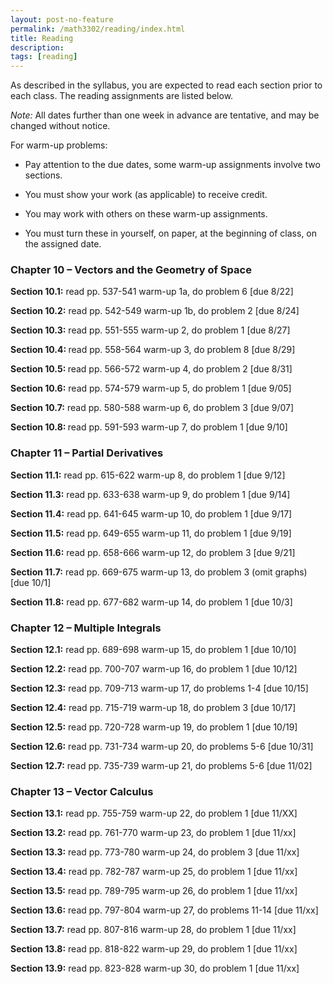 ```yaml
---
layout: post-no-feature
permalink: /math3302/reading/index.html
title: Reading
description: 
tags: [reading]
---
```



As described in the syllabus, you are expected to read each section prior to each class. The reading assignments are listed below. 

<i>Note:</i> All dates further than one week in advance are tentative, and may be changed without notice. 

For warm-up problems:

* Pay attention to the due dates, some warm-up assignments involve two sections. 

* You must show your work (as applicable) to receive credit. 

* You may work with others on these warm-up assignments. 

* You must turn these in yourself, on paper, at the beginning of class, on the assigned date.


### Chapter 10 – Vectors and the Geometry of Space

<b> Section 10.1:</b>
read pp. 537-541 
warm-up 1a, do problem 6 [due 8/22] 

<b> Section 10.2:</b>
read pp. 542-549 
warm-up 1b, do problem 2 [due 8/24] 

<b>Section 10.3:</b>
read pp. 551-555 
warm-up 2, do problem 1 [due 8/27]

<b>Section 10.4: </b>
read pp. 558-564 
warm-up 3, do problem 8 [due 8/29] 

<b>Section 10.5: </b>
read pp. 566-572 
warm-up 4, do problem 2 [due 8/31]
 
<b>Section 10.6:</b>
read pp. 574-579 
warm-up 5, do problem 1 [due 9/05] 

<b>Section 10.7:</b>
read pp. 580-588 
warm-up 6, do problem 3 [due 9/07] 

<b>Section 10.8: </b>
read pp. 591-593 
warm-up 7, do problem 1 [due 9/10] 

### Chapter 11 – Partial Derivatives

<b>Section 11.1:</b>
read pp. 615-622 
warm-up 8, do problem 1 [due 9/12] 

<b>Section 11.3:</b> 
read pp. 633-638 
warm-up 9, do problem 1 [due 9/14] 

<b>Section 11.4:</b>
read pp. 641-645 
warm-up 10, do problem 1 [due 9/17] 

<b>Section 11.5:</b>
read pp. 649-655 
warm-up 11, do problem 1 [due 9/19] 

<b>Section 11.6:</b>
read pp. 658-666 
warm-up 12, do problem 3 [due 9/21] 

<b>Section 11.7:</b>
read pp. 669-675 
warm-up 13, do problem 3 (omit graphs) [due 10/1] 

<b>Section 11.8:</b> 
read pp. 677-682 
warm-up 14, do problem 1 [due 10/3]

### Chapter 12 – Multiple Integrals

<b>Section 12.1:</b>
read pp. 689-698 warm-up 15, 
do problem 1 [due 10/10] 

<b>Section 12.2:</b> 
read pp. 700-707 warm-up 16, 
do problem 1 [due 10/12] 

<b>Section 12.3:</b> 
read pp. 709-713 warm-up 17, 
do problems 1-4 [due 10/15] 

<b>Section 12.4:</b> 
read pp. 715-719 warm-up 18, 
do problem 3 [due 10/17] 

<b>Section 12.5:</b> 
read pp. 720-728 warm-up 19, 
do problem 1 [due 10/19] 

<b>Section 12.6:</b> 
read pp. 731-734 warm-up 20, 
do problems 5-6 [due 10/31] 

<b>Section 12.7:</b> 
read pp. 735-739 warm-up 21, 
do problems 5-6 [due 11/02]

### Chapter 13 – Vector Calculus

<b>Section 13.1:</b> 
read pp. 755-759 warm-up 22,
do problem 1 [due 11/XX] 

<b>Section 13.2:</b>
read pp. 761-770 warm-up 23, 
do problem 1 [due 11/xx] 

<b>Section 13.3:</b>
read pp. 773-780 warm-up 24, 
do problem 3 [due 11/xx] 

<b>Section 13.4:</b> 
read pp. 782-787 warm-up 25, 
do problem 1 [due 11/xx] 

<b>Section 13.5:</b> 
read pp. 789-795 warm-up 26, 
do problem 1 [due 11/xx] 

<b>Section 13.6:</b> 
read pp. 797-804 warm-up 27, 
do problems 11-14 [due 11/xx] 

<b>Section 13.7:</b> 
read pp. 807-816 warm-up 28, 
do problem 1 [due 11/xx] 

<b>Section 13.8:</b>
read pp. 818-822 warm-up 29, 
do problem 1 [due 11/xx] 

<b>Section 13.9:</b> 
read pp. 823-828 warm-up 30,
do problem 1 [due 11/xx]



